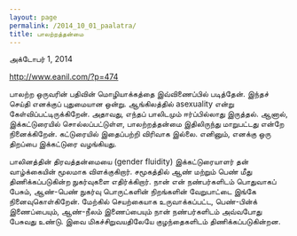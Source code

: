 ```yaml
---
layout: page
permalink: /2014_10_01_paalatra/
title: பாலற்றத்தன்மை
---
```

அக்டோபர் 1, 2014

http://www.eanil.com/?p=474

பாலற்ற ஒருவரின் பதிவின் மொழியாக்கத்தை இவ்விணைப்பில் படித்தேன். இந்தச் செய்தி எனக்குப் புதுமையான ஒன்று. ஆங்கிலத்தில் asexuality என்று கேள்விப்பட்டிருக்கிறேன். அதாவது, எந்தப் பாலிடமும் ஈர்ப்பில்லாது இருத்தல். ஆனால், இக்கட்டுரையில் சொல்லப்பட்டுள்ள, பாலற்றத்தன்மை இதிலிருந்து மாறுபட்டது என்றே நினைக்கிறேன். கட்டுரையில் இதைப்பற்றி விரிவாக இல்லை. எனினும், எனக்கு ஒரு திறப்பை இக்கட்டுரை வழங்கியது.

பாலினத்தின் திரவத்தன்மையை (gender fluidity) இக்கட்டுரையாளர் தன் வாழ்க்கையின் மூலமாக விளக்குகிறார். சமூகத்தில் ஆண் மற்றும் பெண் மீது திணிக்கப்படுகின்ற நுகர்வுகளை எதிர்க்கிறார். நான் என் நண்பர்களிடம் பொதுவாகப் பேசும், ஆண்-பெண் நுகர்வு பொருட்களின் நிறங்களின் வேறுபாட்டை இங்கே நினைவுகொள்கிறேன். மேற்கில் செயற்கையாக உருவாக்கப்பட்ட, பெண்-பின்க் இணைப்பையும், ஆண்-நீலம் இணைப்பையும் நான் நண்பர்களிடம் அவ்வபோது பேசுவது உண்டு. இவை மிகச்சிறுவயதிலேயே குழந்தைகளிடம் திணிக்கப்படுகின்றன.
